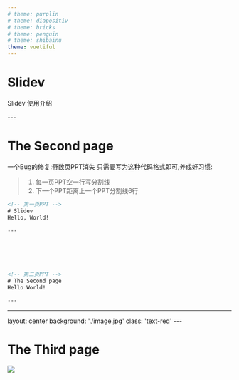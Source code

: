 ```yaml
---
# theme: purplin
# theme: diapositiv
# theme: bricks
# theme: penguin
# theme: shibainu
theme: vuetiful
---
```



<!-- 总结：下一页的PPT内容不能够和上一页的分割线接触，否则奇数页会丢失 -->
<!-- 以后养成习惯：使用如下的格式: -->
<!-- 第一页PPT -->
# Slidev
Slidev 使用介绍

--- <!-- 注意：这样页面是正常的-->






<!-- 第二页PPT -->
# The Second page
<!-- 注意：这样页面是正常的-->
一个Bug的修复:奇数页PPT消失
只需要写为这种代码格式即可,养成好习惯:

> 1. 每一页PPT空一行写分割线
> 2. 下一个PPT距离上一个PPT分割线6行

``` html
<!-- 第一页PPT -->
# Slidev
Hello, World!

--- 






<!-- 第二页PPT -->
# The Second page
Hello World!

---
```




<!-- 第三页PPT -->

---
layout: center
background: './image.jpg'
class: 'text-red'
---​

# The Third page

![](https://www.nasa.gov/sites/default/files/styles/full_width_feature/public/thumbnails/image/jpegpia23403.jpg)
